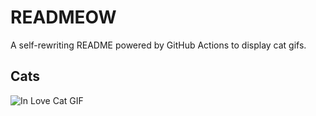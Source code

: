 # READMEOW

A self-rewriting README powered by GitHub Actions to display cat gifs.

## Cats

![In Love Cat GIF](https://media3.giphy.com/media/MDJ9IbxxvDUQM/200.gif?cid=9acd02dasxdzqq2q42td0rczdkaxa9exvspkdrtkgfjiwcym&ep=v1_gifs_search&rid=200.gif&ct=g)
